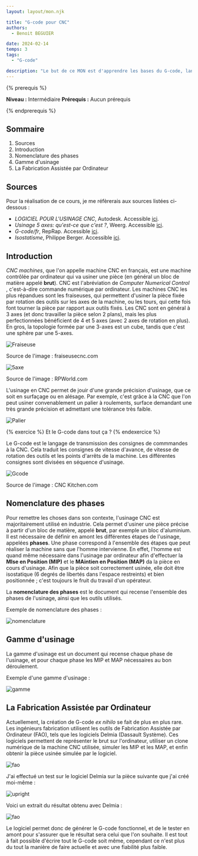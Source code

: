 ```yaml
---
layout: layout/mon.njk

title: "G-code pour CNC"
authors:
  - Benoit BEGUIER

date: 2024-02-14
temps: 3
tags:
  - "G-code"

description: "Le but de ce MON est d'apprendre les bases du G-code, langage permettant d'indiquer à une machine CNC (type fraiseuse par exemple) comment usiner une pièce"
---
```


{% prerequis %}

**Niveau :** Intermédiaire
**Prérequis :** Aucun prérequis

{% endprerequis %}

## Sommaire

1. Sources
2. Introduction
3. Nomenclature des phases
4. Gamme d'usinage
5. La Fabrication Assistée par Ordinateur

## Sources

Pour la réalisation de ce cours, je me réfèrerais aux sources listées ci-dessous :

- *LOGICIEL POUR L'USINAGE CNC*, Autodesk. Accessible [ici](https://www.autodesk.fr/solutions/cnc-machining-software).
- *Usinage 5 axes: qu'est-ce que c'est ?*, Weerg. Accessible [ici](https://www.weerg.com/fr/guides/usinage-5-axes-definition).
- *G-code/fr*, RepRap. Accessible [ici](https://reprap.org/wiki/G-code/fr).
- *Isostatisme*, Philippe Berger. Accessible [ici](http://philippe.berger2.free.fr/productique/ressources/isostatisme/isostatisme.htm).

## Introduction

*CNC machines*, que l'on appelle machine CNC en français, est une machine contrôlée par ordinateur qui va usiner une pièce (en général un bloc de matière appelé **brut**). CNC est l'abréviation de *Computer Numerical Control* , c'est-à-dire commande numérique par ordinateur. Les machines CNC les plus répandues sont les fraiseuses, qui permettent d'usiner la pièce fixée par rotation des outils sur les axes de la machine, ou les tours, qui cette fois font tourner la pièce par rapport aux outils fixés. Les CNC sont en général à 3 axes (et donc travailler la pièce selon 2 plans), mais les plus perfectionnées bénéficient de 4 et 5 axes (avec 2 axes de rotation en plus). En gros, la topologie formée par une 3-axes est un cube, tandis que c'est une sphère par une 5-axes.

![Fraiseuse](Fraiseuse.png)

Source de l'image : fraiseusecnc.com

![5axe](5-axes.jpg)

Source de l'image : RPWorld.com

L'usinage en CNC permet de jouir d'une grande précision d'usinage, que ce soit en surfaçage ou en alésage. Par exemple, c'est grâce à la CNC que l'on peut usiner convenablement un palier à roulements, surface demandant une très grande précision et admettant une tolérance très faible.

![Palier](Palier.png)

{% exercice %}
Et le G-code dans tout ça ?
{% endexercice %}

Le G-code est le langage de transmission des consignes de commmandes à la CNC. Cela traduit les consignes de vitesse d'avance, de vitesse de rotation des outils et les points d'arrêts de la machine. Les différentes consignes sont divisées en séquence d'usinage.

![Gcode](gcode.png)

Source de l'image : CNC Kitchen.com

## Nomenclature des phases

Pour remettre les choses dans son contexte, l'usinage CNC est majoritairement utilisé en industrie. Cela permet d'usiner une pièce précise à partir d'un bloc de matière, appelé **brut**, par exemple un bloc d'aluminium. Il est nécessaire de définir en amont les différentes étapes de l'usinage, appelées **phases**. Une phase correspond à l'ensemble des étapes que peut réaliser la machine sans que l'homme intervienne. En effet, l'homme est quand même nécessaire dans l'usinage par ordinateur afin d'effectuer la **MIse en Position (MIP)** et le **MAintien en Position (MAP)** da la pièce en cours d'usinage. Afin que la pièce soit correctement usinée, elle doit être isostatique (6 degrés de libertés dans l'espace restreints) et bien positionnée ; c'est toujours le fruit du travail d'un opérateur.

La **nomenclature des phases** est le document qui recense l'ensemble des phases de l'usinage, ainsi que les outils utilisés.

Exemple de nomenclature des phases :

![nomenclature](nomenclature.png)

## Gamme d'usinage

La gamme d'usinage est un document qui recense chaque phase de l'usinage, et pour chaque phase les MIP et MAP nécessaires au bon déroulement.

Exemple d'une gamme d'usinage :

![gamme](gamme.png)

## La Fabrication Assistée par Ordinateur

Actuellement, la création de G-code *ex nihilo* se fait de plus en plus rare. Les ingénieurs fabrication utilisent les outils de Fabrication Assistée par Ordinateur (FAO), tels que les logiciels Delmia (Dassault Système). Ces logiciels permettent de représenter le brut sur l'ordinateur, utiliser un clone numérique de la machine CNC utilisée, simuler les MIP et les MAP, et enfin obtenir la pièce usinée simulée par le logiciel.

![fao](fao.png)

J'ai effectué un test sur le logiciel Delmia sur la pièce suivante que j'ai créé moi-même :

![upright](upright.png)

Voici un extrait du résultat obtenu avec Delmia :

![fao](fao_exemple.jpg)

Le logiciel permet donc de générer le G-code fonctionnel, et de le tester en amont pour s'assurer que le résultat sera celui que l'on souhaite. Il est tout à fait possible d'écrire tout le G-code soit même, cependant ce n'est plus du tout la manière de faire actuelle et avec une fiabilité plus faible.

